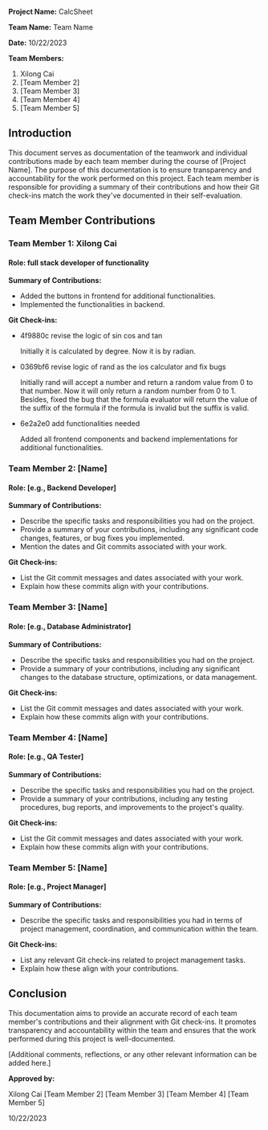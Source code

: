 **Project Name:** CalcSheet

**Team Name:** Team Name

**Date:** 10/22/2023

**Team Members:**
1. Xilong Cai
2. [Team Member 2]
3. [Team Member 3]
4. [Team Member 4]
5. [Team Member 5]

## Introduction

This document serves as documentation of the teamwork and individual contributions made by each team member during the course of [Project Name]. The purpose of this documentation is to ensure transparency and accountability for the work performed on this project. Each team member is responsible for providing a summary of their contributions and how their Git check-ins match the work they've documented in their self-evaluation.

## Team Member Contributions

### Team Member 1: Xilong Cai

#### Role: full stack developer of functionality

**Summary of Contributions:**

- Added the buttons in frontend for additional functionalities.
- Implemented the functionalities in backend.

**Git Check-ins:**

- 4f9880c revise the logic of sin cos and tan

    Initially it is calculated by degree. Now it is by radian.
- 0369bf6 revise logic of rand as the ios calculator and fix bugs

    Initially rand will accept a number and return a random value from 0 to that number. Now it will only return a random number from 0 to 1. Besides, fixed the bug that the formula evaluator will return the value of the suffix of the formula if the formula is invalid but the suffix is valid.
- 6e2a2e0 add functionalities needed

    Added all frontend components and backend implementations for additional functionalities.

### Team Member 2: [Name]

#### Role: [e.g., Backend Developer]

**Summary of Contributions:**

- Describe the specific tasks and responsibilities you had on the project.
- Provide a summary of your contributions, including any significant code changes, features, or bug fixes you implemented.
- Mention the dates and Git commits associated with your work.

**Git Check-ins:**

- List the Git commit messages and dates associated with your work.
- Explain how these commits align with your contributions.

### Team Member 3: [Name]

#### Role: [e.g., Database Administrator]

**Summary of Contributions:**

- Describe the specific tasks and responsibilities you had on the project.
- Provide a summary of your contributions, including any significant changes to the database structure, optimizations, or data management.

**Git Check-ins:**

- List the Git commit messages and dates associated with your work.
- Explain how these commits align with your contributions.

### Team Member 4: [Name]

#### Role: [e.g., QA Tester]

**Summary of Contributions:**

- Describe the specific tasks and responsibilities you had on the project.
- Provide a summary of your contributions, including any testing procedures, bug reports, and improvements to the project's quality.

**Git Check-ins:**

- List the Git commit messages and dates associated with your work.
- Explain how these commits align with your contributions.

### Team Member 5: [Name]

#### Role: [e.g., Project Manager]

**Summary of Contributions:**

- Describe the specific tasks and responsibilities you had in terms of project management, coordination, and communication within the team.

**Git Check-ins:**

- List any relevant Git check-ins related to project management tasks.
- Explain how these align with your contributions.

## Conclusion

This documentation aims to provide an accurate record of each team member's contributions and their alignment with Git check-ins. It promotes transparency and accountability within the team and ensures that the work performed during this project is well-documented.

[Additional comments, reflections, or any other relevant information can be added here.]

**Approved by:**

Xilong Cai
[Team Member 2]
[Team Member 3]
[Team Member 4]
[Team Member 5]

10/22/2023